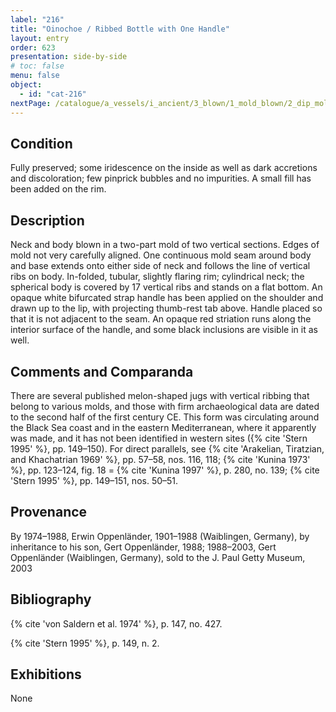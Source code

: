```yaml
---
label: "216"
title: "Oinochoe / Ribbed Bottle with One Handle"
layout: entry
order: 623
presentation: side-by-side
# toc: false
menu: false
object:
  - id: "cat-216"
nextPage: /catalogue/a_vessels/i_ancient/3_blown/1_mold_blown/2_dip_mold_blown/1_bowls_cups/cat-217/
---
```


## Condition

Fully preserved; some iridescence on the inside as well as dark accretions and discoloration; few pinprick bubbles and no impurities. A small fill has been added on the rim.

## Description

Neck and body blown in a two-part mold of two vertical sections. Edges of mold not very carefully aligned. One continuous mold seam around body and base extends onto either side of neck and follows the line of vertical ribs on body. In-folded, tubular, slightly flaring rim; cylindrical neck; the spherical body is covered by 17 vertical ribs and stands on a flat bottom. An opaque white bifurcated strap handle has been applied on the shoulder and drawn up to the lip, with projecting thumb-rest tab above. Handle placed so that it is not adjacent to the seam. An opaque red striation runs along the interior surface of the handle, and some black inclusions are visible in it as well.

## Comments and Comparanda

There are several published melon-shaped jugs with vertical ribbing that belong to various molds, and those with firm archaeological data are dated to the second half of the first century CE. This form was circulating around the Black Sea coast and in the eastern Mediterranean, where it apparently was made, and it has not been identified in western sites ({% cite 'Stern 1995' %}, pp. 149–150). For direct parallels, see {% cite 'Arakelian, Tiratzian, and Khachatrian 1969' %}, pp. 57–58, nos. 116, 118; {% cite 'Kunina 1973' %}, pp. 123–124, fig. 18 = {% cite 'Kunina 1997' %}, p. 280, no. 139; {% cite 'Stern 1995' %}, pp. 149–151, nos. 50–51.

## Provenance

By 1974–1988, Erwin Oppenländer, 1901–1988 (Waiblingen, Germany), by inheritance to his son, Gert Oppenländer, 1988; 1988–2003, Gert Oppenländer (Waiblingen, Germany), sold to the J. Paul Getty Museum, 2003

## Bibliography

{% cite 'von Saldern et al. 1974' %}, p. 147, no. 427.

{% cite 'Stern 1995' %}, p. 149, n. 2.

## Exhibitions

None